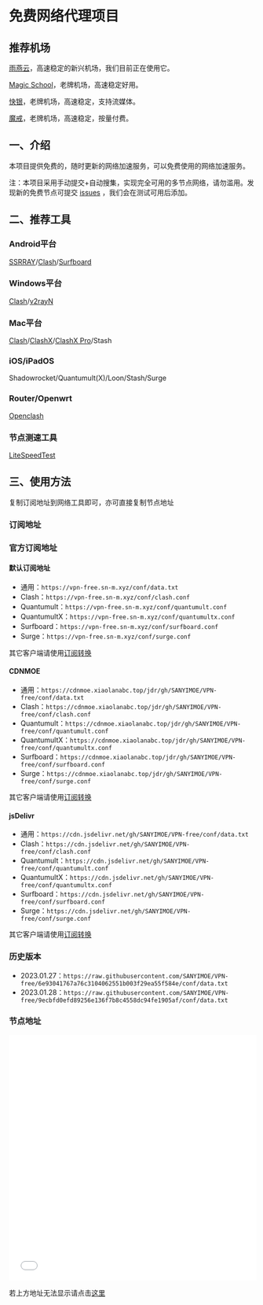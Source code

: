 # 免费网络代理项目
## 推荐机场
[雨燕云](https://vpn-free.sn-m.xyz/yuyan.html)，高速稳定的新兴机场，我们目前正在使用它。

[Magic School](https://vpn-free.sn-m.xyz/school.html)，老牌机场，高速稳定好用。

[快银](https://vpn-free.sn-m.xyz/ky.html)，老牌机场，高速稳定，支持流媒体。

[魔戒](https://vpn-free.sn-m.xyz/mojie.html)，老牌机场，高速稳定，按量付费。
## 一、介绍
本项目提供免费的，随时更新的网络加速服务，可以免费使用的网络加速服务。

注：本项目采用手动提交+自动搜集，实现完全可用的多节点网络，请勿滥用。发现新的免费节点可提交 [issues](https://github.com/SANYIMOE/VPN-free/issues) ，我们会在测试可用后添加。

## 二、推荐工具
### Android平台
[SSRRAY](https://github.com/xxf098/shadowsocksr-v2ray-trojan-android/releases)/[Clash](https://github.com/Kr328/ClashForAndroid/releases)/[Surfboard](https://github.com/getsurfboard/surfboard/releases)

### Windows平台
[Clash](https://github.com/ender-zhao/Clash-for-Windows_Chinese/releases)/[v2rayN](https://github.com/2dust/v2rayN/releases)

### Mac平台
[Clash](https://github.com/Fndroid/clash_for_windows_pkg/releases)/[ClashX](https://github.com/yichengchen/clashX/releases)/[ClashX Pro](https://install.appcenter.ms/users/clashx/apps/clashx-pro/distribution_groups/public)/Stash

### iOS/iPadOS
Shadowrocket/Quantumult(X)/Loon/Stash/Surge

### Router/Openwrt
[Openclash](https://github.com/vernesong/OpenClash/releases)

### 节点测速工具
[LiteSpeedTest](https://github.com/xxf098/LiteSpeedTest/releases)

## 三、使用方法
复制订阅地址到网络工具即可，亦可直接复制节点地址

### 订阅地址
### 官方订阅地址
#### 默认订阅地址
- 通用：`https://vpn-free.sn-m.xyz/conf/data.txt`
- Clash：`https://vpn-free.sn-m.xyz/conf/clash.conf`
- Quantumult：`https://vpn-free.sn-m.xyz/conf/quantumult.conf`
- QuantumultX：`https://vpn-free.sn-m.xyz/conf/quantumultx.conf`
- Surfboard：`https://vpn-free.sn-m.xyz/conf/surfboard.conf`
- Surge：`https://vpn-free.sn-m.xyz/conf/surge.conf`

其它客户端请使用[订阅转换](https://aclsub.mojy.xyz)

#### CDNMOE
- 通用：`https://cdnmoe.xiaolanabc.top/jdr/gh/SANYIMOE/VPN-free/conf/data.txt`
- Clash：`https://cdnmoe.xiaolanabc.top/jdr/gh/SANYIMOE/VPN-free/conf/clash.conf`
- Quantumult：`https://cdnmoe.xiaolanabc.top/jdr/gh/SANYIMOE/VPN-free/conf/quantumult.conf`
- QuantumultX：`https://cdnmoe.xiaolanabc.top/jdr/gh/SANYIMOE/VPN-free/conf/quantumultx.conf`
- Surfboard：`https://cdnmoe.xiaolanabc.top/jdr/gh/SANYIMOE/VPN-free/conf/surfboard.conf`
- Surge：`https://cdnmoe.xiaolanabc.top/jdr/gh/SANYIMOE/VPN-free/conf/surge.conf`

其它客户端请使用[订阅转换](https://aclsub.mojy.xyz)

#### jsDelivr
- 通用：`https://cdn.jsdelivr.net/gh/SANYIMOE/VPN-free/conf/data.txt`
- Clash：`https://cdn.jsdelivr.net/gh/SANYIMOE/VPN-free/conf/clash.conf`
- Quantumult：`https://cdn.jsdelivr.net/gh/SANYIMOE/VPN-free/conf/quantumult.conf`
- QuantumultX：`https://cdn.jsdelivr.net/gh/SANYIMOE/VPN-free/conf/quantumultx.conf`
- Surfboard：`https://cdn.jsdelivr.net/gh/SANYIMOE/VPN-free/conf/surfboard.conf`
- Surge：`https://cdn.jsdelivr.net/gh/SANYIMOE/VPN-free/conf/surge.conf`

其它客户端请使用[订阅转换](https://aclsub.mojy.xyz)

### 历史版本
- 2023.01.27：`https://raw.githubusercontent.com/SANYIMOE/VPN-free/6e93041767a76c3104062551b003f29ea55f584e/conf/data.txt`
- 2023.01.28：`https://raw.githubusercontent.com/SANYIMOE/VPN-free/9ecbfd0efd89256e136f7b8c4558dc94fe1905af/conf/data.txt`

### 节点地址
<iframe src ="/conf/data_new.txt" width="100%" height="500" frameborder="0" scrolling="auto">
  <p>Your browser does not support iframes.</p>
</iframe>

若上方地址无法显示请点击<a href="https://vpn-free.sn-m.xyz/conf/data_new.txt" target="_blank">这里</a>
